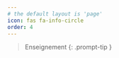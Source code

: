 ```yaml
---
# the default layout is 'page'
icon: fas fa-info-circle
order: 4
---
```


> Enseignement
{: .prompt-tip }
